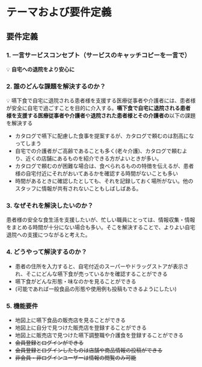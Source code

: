# テーマおよび要件定義

## 要件定義

### 1. 一言サービスコンセプト（サービスのキャッチコピーを一言で）

💡 **自宅への退院をより安心に**

### 2. 誰のどんな課題を解決するのか？

💡 嚥下食で自宅に退院される患者様を支援する医療従事者や介護者には、患者様が安全に自宅で過ごすことを目的に介入する。**嚥下食で自宅に退院される患者様を支援する医療従事者や介護者**や**退院された患者様とその介護者の**以下の課題を解決する

- カタログで嚥下に配慮した食事を提案するが、カタログで頼むのは割高になってしまう
- 自宅での介護者がご高齢であることも多く(老々介護)、カタログで頼むより、近くの店舗にあるものを紹介できる方がよいときが多い。
- カタログで頼むのが困難な場合は、食べられるものの特徴を伝えるが、患者様の自宅付近にそれがおいてあるかを確認する時間がないことも多い
- 時間があるときに確認したとしても、それを記録しておく場所がない。他のスタッフに情報が共有されないこともしばしばある。

### 3. なぜそれを解決したいのか？

患者様の安全な食生活を支援したいが、忙しい職員にとっては、情報収集・情報をまとめる時間が十分にない場合も多い。そこを解決することで、よりよい自宅退院への支援につながると考えた。

### 4. どうやって解決するのか？

- 患者の住所を入力すると、自宅付近のスーパーやドラッグストアが表示され、そこにどんな嚥下食が売っているかを確認することができる
- 嚥下食がどんな形態・味なのかを見ることができる
- (可能であれば一般食品の形態や使用例も投稿もできるようにしたい)

### 5. 機能要件

- 地図上に嚥下食品の販売店を見ることができる
- 地図上に自分で見つけた販売店を登録することができる
- 地図上に販売店で見つけた嚥下調整職や介護食を登録することができる
- ~~会員登録とログインができる~~
- ~~会員登録とログインしたものは店舗や商品情報の投稿ができる~~
- ~~非会員・非ログインユーザーは情報の閲覧のみ可能~~

<!-- 6.  非機能要件 -->
<!-- [非機能要件とは？機能要件との違いや設計方法、設計のポイントについて解説](https://service.shiftinc.jp/column/8639/#:~:text=%E3%83%80%E3%82%A6%E3%83%B3%E3%83%AD%E3%83%BC%E3%83%89%EF%BC%8F%E5%8B%95%E7%94%BB%E8%A6%96%E8%81%B4-,%E9%9D%9E%E6%A9%9F%E8%83%BD%E8%A6%81%E4%BB%B6%EF%BC%88non%2Dfunctional%20requirement%EF%BC%89%E3%81%A8%E3%81%AF%EF%BC%9F,%E3%81%AE%E9%83%A8%E5%88%86%E3%81%AB%E3%81%AA%E3%82%8A%E3%81%BE%E3%81%99%E3%80%82) -->
<!--
    - 可用性
      - システム障害時は 3 時間以内に復旧できる
    - 性能/拡張性
      - 画面は 1 秒以内に表示される
    - 運用/保守性
      - GitHub へプッシュ時に静的解析で自動チェックする
      - GitHub の main ブランチにマージしたら自動デプロイされる
    - セキュリティ
      - 本サービスでは個人情報を持たない
      - ログインは OAuth を使用
    - 信頼性/障害抑制性
      - インスタンスや DB は複数もち、障害が起こっても稼働できるようにする
    - 使用性(ユーザビリティ)
      - できるだけユーザーが入力する情報を省く(例：商品名、嚥下レベル、ロゴ → リストとしてあらかじめ作っておく) -->
